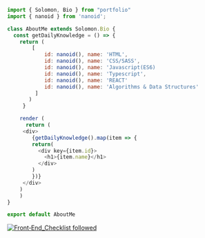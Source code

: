```javascript
import { Solomon, Bio } from "portfolio"
import { nanoid } from 'nanoid';

class AboutMe extends Solomon.Bio {
  const getDailyKnowledge = () => {
    return (
		[
		    id: nanoid(), name: 'HTML',
		    id: nanoid(), name: 'CSS/SASS',
		    id: nanoid(), name: 'Javascript(ES6)
		    id: nanoid(), name: 'Typescript',
		    id: nanoid(), name: 'REACT'
		    id: nanoid(), name: 'Algorithms & Data Structures'
		 ]
	   )
     }

    render (
      return (
	 <div>
	    {getDailyKnowledge().map(item => {
		return(
		  <div key={item.id}>
		  	<h1>{item.name}</h1>
		  </div>
		)
	    })}
	 </div>
	)
    )
}

export default AboutMe
```


[![Front‑End_Checklist followed](https://img.shields.io/badge/Front‑End_Checklist-followed-brightgreen.svg)](https://github.com/thedaviddias/Front-End-Checklist/)

